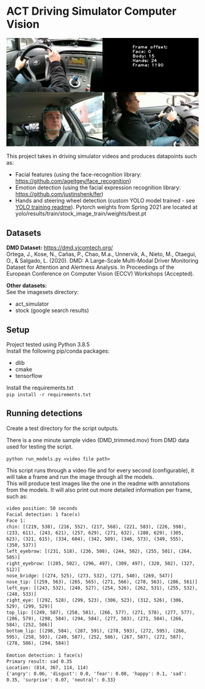 # ACT Driving Simulator Computer Vision #
![Detections demo](detections_demo.jpg)

This project takes in driving simulator videos and produces datapoints such as:
* Facial features (using the face-recognition library: https://github.com/ageitgey/face_recognition)
* Emotion detection (using the facial expression recognition library: https://github.com/justinshenk/fer)
* Hands and steering wheel detection (custom YOLO model trained - see [YOLO training readme](YOLO_README.md)). 
 Pytorch weights from Spring 2021 are located at yolo/results/train/stock_image_train/weights/best.pt

## Datasets ##
**DMD Dataset:**
https://dmd.vicomtech.org/    
Ortega, J., Kose, N., Cañas, P., Chao, M.a., Unnervik, A., Nieto, M., Otaegui, O., & Salgado, L. (2020). DMD: A Large-Scale Multi-Modal Driver Monitoring Dataset for Attention and Alertness Analysis. In Proceedings of the European Conference on Computer Vision (ECCV) Workshops (Accepted).

**Other datasets:**  
See the imagesets directory: 
* act_simulator
* stock (google search results)

## Setup ##
Project tested using Python 3.8.5  
Install the following pip/conda packages:
* dlib
* cmake  
* tensorflow  

Install the requirements.txt  
```pip install -r requirements.txt```

## Running detections ##
Create a test directory for the script outputs.  

There is a one minute sample video (DMD_trimmed.mov) from DMD data used for testing the script. 
   
```python run_models.py <video file path> ```  
  

This script runs through a video file and for every second (configurable), it will take a frame and run the image through all the models.  
This will produce test images like the one in the readme with annotations from the models.  It will also print out more detailed information per frame, such as:  
```
video position: 50 seconds
Facial detection: 1 face(s)
Face 1:
chin: [(219, 538), (216, 552), (217, 568), (221, 583), (226, 598), (233, 611), (243, 621), (257, 629), (271, 632), (288, 629), (305, 623), (321, 615), (334, 604), (342, 589), (346, 573), (349, 555), (350, 537)]
left_eyebrow: [(231, 518), (236, 508), (244, 502), (255, 501), (264, 505)]
right_eyebrow: [(285, 502), (296, 497), (309, 497), (320, 502), (327, 512)]
nose_bridge: [(274, 525), (273, 532), (271, 540), (269, 547)]
nose_tip: [(259, 563), (265, 565), (271, 566), (278, 563), (286, 561)]
left_eye: [(243, 532), (248, 527), (254, 526), (262, 531), (255, 532), (248, 533)]
right_eye: [(292, 528), (299, 523), (306, 523), (312, 526), (306, 529), (299, 529)]
top_lip: [(249, 587), (258, 581), (266, 577), (271, 578), (277, 577), (286, 579), (298, 584), (294, 584), (277, 583), (271, 584), (266, 584), (252, 586)]
bottom_lip: [(298, 584), (287, 591), (278, 593), (272, 595), (266, 595), (258, 593), (249, 587), (252, 586), (267, 587), (272, 587), (278, 586), (294, 584)]

Emotion detection: 1 face(s)
Primary result: sad 0.35
Location: (814, 367, 114, 114)
{'angry': 0.06, 'disgust': 0.0, 'fear': 0.08, 'happy': 0.1, 'sad': 0.35, 'surprise': 0.07, 'neutral': 0.33}
```

